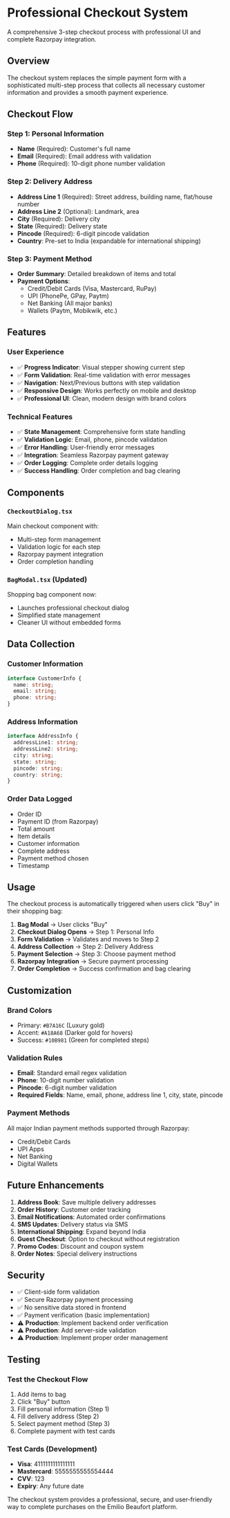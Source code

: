 # Professional Checkout System

A comprehensive 3-step checkout process with professional UI and complete Razorpay integration.

## Overview

The checkout system replaces the simple payment form with a sophisticated multi-step process that collects all necessary customer information and provides a smooth payment experience.

## Checkout Flow

### Step 1: Personal Information
- **Name** (Required): Customer's full name
- **Email** (Required): Email address with validation
- **Phone** (Required): 10-digit phone number validation

### Step 2: Delivery Address
- **Address Line 1** (Required): Street address, building name, flat/house number
- **Address Line 2** (Optional): Landmark, area
- **City** (Required): Delivery city
- **State** (Required): Delivery state
- **Pincode** (Required): 6-digit pincode validation
- **Country**: Pre-set to India (expandable for international shipping)

### Step 3: Payment Method
- **Order Summary**: Detailed breakdown of items and total
- **Payment Options**: 
  - Credit/Debit Cards (Visa, Mastercard, RuPay)
  - UPI (PhonePe, GPay, Paytm)
  - Net Banking (All major banks)
  - Wallets (Paytm, Mobikwik, etc.)

## Features

### User Experience
- ✅ **Progress Indicator**: Visual stepper showing current step
- ✅ **Form Validation**: Real-time validation with error messages
- ✅ **Navigation**: Next/Previous buttons with step validation
- ✅ **Responsive Design**: Works perfectly on mobile and desktop
- ✅ **Professional UI**: Clean, modern design with brand colors

### Technical Features
- ✅ **State Management**: Comprehensive form state handling
- ✅ **Validation Logic**: Email, phone, pincode validation
- ✅ **Error Handling**: User-friendly error messages
- ✅ **Integration**: Seamless Razorpay payment gateway
- ✅ **Order Logging**: Complete order details logging
- ✅ **Success Handling**: Order completion and bag clearing

## Components

### `CheckoutDialog.tsx`
Main checkout component with:
- Multi-step form management
- Validation logic for each step
- Razorpay payment integration
- Order completion handling

### `BagModal.tsx` (Updated)
Shopping bag component now:
- Launches professional checkout dialog
- Simplified state management
- Cleaner UI without embedded forms

## Data Collection

### Customer Information
```typescript
interface CustomerInfo {
  name: string;
  email: string;
  phone: string;
}
```

### Address Information
```typescript
interface AddressInfo {
  addressLine1: string;
  addressLine2: string;
  city: string;
  state: string;
  pincode: string;
  country: string;
}
```

### Order Data Logged
- Order ID
- Payment ID (from Razorpay)
- Total amount
- Item details
- Customer information
- Complete address
- Payment method chosen
- Timestamp

## Usage

The checkout process is automatically triggered when users click "Buy" in their shopping bag:

1. **Bag Modal** → User clicks "Buy"
2. **Checkout Dialog Opens** → Step 1: Personal Info
3. **Form Validation** → Validates and moves to Step 2
4. **Address Collection** → Step 2: Delivery Address
5. **Payment Selection** → Step 3: Choose payment method
6. **Razorpay Integration** → Secure payment processing
7. **Order Completion** → Success confirmation and bag clearing

## Customization

### Brand Colors
- Primary: `#B7A16C` (Luxury gold)
- Accent: `#A18A68` (Darker gold for hovers)
- Success: `#10B981` (Green for completed steps)

### Validation Rules
- **Email**: Standard email regex validation
- **Phone**: 10-digit number validation
- **Pincode**: 6-digit number validation
- **Required Fields**: Name, email, phone, address line 1, city, state, pincode

### Payment Methods
All major Indian payment methods supported through Razorpay:
- Credit/Debit Cards
- UPI Apps
- Net Banking
- Digital Wallets

## Future Enhancements

1. **Address Book**: Save multiple delivery addresses
2. **Order History**: Customer order tracking
3. **Email Notifications**: Automated order confirmations
4. **SMS Updates**: Delivery status via SMS
5. **International Shipping**: Expand beyond India
6. **Guest Checkout**: Option to checkout without registration
7. **Promo Codes**: Discount and coupon system
8. **Order Notes**: Special delivery instructions

## Security

- ✅ Client-side form validation
- ✅ Secure Razorpay payment processing
- ✅ No sensitive data stored in frontend
- ✅ Payment verification (basic implementation)
- ⚠️ **Production**: Implement backend order verification
- ⚠️ **Production**: Add server-side validation
- ⚠️ **Production**: Implement proper order management

## Testing

### Test the Checkout Flow
1. Add items to bag
2. Click "Buy" button
3. Fill personal information (Step 1)
4. Fill delivery address (Step 2)
5. Select payment method (Step 3)
6. Complete payment with test cards

### Test Cards (Development)
- **Visa**: 4111111111111111
- **Mastercard**: 5555555555554444
- **CVV**: 123
- **Expiry**: Any future date

The checkout system provides a professional, secure, and user-friendly way to complete purchases on the Emilio Beaufort platform. 